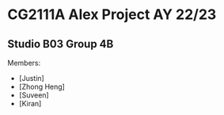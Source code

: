 # CG2111A Alex Project AY 22/23

## Studio B03 Group 4B
Members:
- [Justin]
- [Zhong Heng]
- [Suveen]
- [Kiran]
